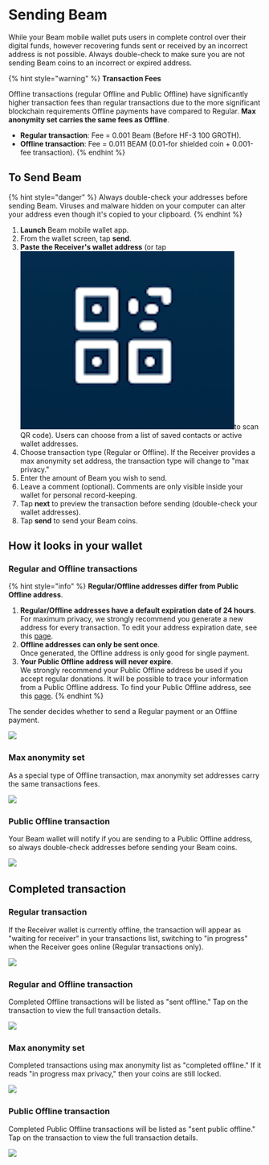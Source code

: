 # Sending Beam

While your Beam mobile wallet puts users in complete control over their digital funds, however recovering funds sent or received by an incorrect address is not possible. Always double-check to make sure you are not sending Beam coins to an incorrect or expired address.

{% hint style="warning" %}
**Transaction Fees**

Offline transactions (regular Offline and Public Offline) have significantly higher transaction fees than regular transactions due to the more significant blockchain requirements Offline payments have compared to Regular. **Max anonymity set carries the same fees as Offline**.

* **Regular transaction**: Fee = 0.001 Beam (Before HF-3 100 GROTH).&#x20;
* **Offline transaction**: Fee = 0.011 BEAM (0.01-for shielded coin + 0.001-fee transaction).
{% endhint %}

## To Send Beam

{% hint style="danger" %}
Always double-check your addresses before sending Beam. Viruses and malware hidden on your computer can alter your address even though it's copied to your clipboard.
{% endhint %}

1. **Launch** Beam mobile wallet app.
2. From the wallet screen, tap **send**.
3. **Paste** **the Receiver's wallet address** (or tap<img src=".gitbook/assets/Screen Shot 2021-07-01 at 9.38.55 PM (1).png" alt="" data-size="line">to scan QR code). Users can choose from a list of saved contacts or active wallet addresses.
4. Choose transaction type (Regular or Offline). If the Receiver provides a max anonymity set address, the transaction type will change to "max privacy."
5. Enter the amount of Beam you wish to send.
6. Leave a comment (optional). Comments are only visible inside your wallet for personal record-keeping.&#x20;
7. &#x20;Tap **next** to preview the transaction before sending (double-check your wallet addresses).
8. Tap **send** to send your Beam coins.

## How it looks in your wallet

### Regular and Offline transactions

{% hint style="info" %}
**Regular/Offline addresses differ from Public Offline address**.

1. **Regular/Offline addresses have a default expiration date of 24 hours**.\
   For maximum privacy, we strongly recommend you generate a new address for every transaction. To edit your address expiration date, see this [page](address.md).
2. **Offline addresses can only be sent once**.\
   Once generated, the Offline address is only good for single payment.
3. **Your Public Offline address will never expire**.\
   We strongly recommend your Public Offline address be used if you accept regular donations. It will be possible to trace your information from a Public Offline address. To find your Public Offline address, see this [page](hot-to-generate-address.md#public-offline-address).&#x20;
{% endhint %}

The sender decides whether to send a Regular payment or an Offline payment.&#x20;

![](.gitbook/assets/photo\_2021-06-08\_17-04-09.jpg)

### Max anonymity set

As a special type of Offline transaction, max anonymity set addresses carry the same transactions fees.

![](.gitbook/assets/photo\_2021-06-08\_17-04-09.jpg)

### Public Offline transaction

Your Beam wallet will notify if you are sending to a Public Offline address, so always double-check addresses before sending your Beam coins.

![](.gitbook/assets/photo\_2021-06-08\_17-10-15.jpg)

## Completed transaction

### Regular transaction

If the Receiver wallet is currently offline, the transaction will appear as "waiting for receiver" in your transactions list, switching to "in progress" when the Receiver goes online (Regular transactions only).

![](<.gitbook/assets/photo\_2021-05-28\_14-30-592 (1).jpg>)

### Regular and Offline transaction

Completed Offline transactions will be listed as "sent offline." Tap on the transaction to view the full transaction details.

![](.gitbook/assets/photo\_2021-05-28\_14-30-591.jpg)

### Max anonymity set

Completed transactions using max anonymity list as "completed offline." If it reads "in progress max privacy," then your coins are still locked.

![](https://gblobscdn.gitbook.com/assets%2F-MahNP292RdjN51kZZ89%2F-MamETDxNOgmdF\_YDDja%2F-Mamodt3ooe4qB\_CNNXE%2Fphoto\_2021-05-28\_14-30-593.jpg?alt=media\&token=d0f762bd-2b45-44d3-852a-6f228b7ae91e)

### Public Offline transaction

Completed Public Offline transactions will be listed as "sent public offline." Tap on the transaction to view the full transaction details.

![](https://gblobscdn.gitbook.com/assets%2F-MahNP292RdjN51kZZ89%2F-MamETDxNOgmdF\_YDDja%2F-MampfhZKRMNteghjEuA%2Fphoto\_2021-05-28\_14-56-24.jpg?alt=media\&token=cfc9afd0-7e2d-4450-bb26-3d06c857407d)
